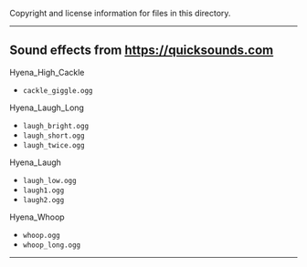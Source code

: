 Copyright and license information for files in this directory.

---
## Sound effects from https://quicksounds.com
Hyena_High_Cackle
- `cackle_giggle.ogg`

Hyena_Laugh_Long
- `laugh_bright.ogg`
- `laugh_short.ogg`
- `laugh_twice.ogg`

Hyena_Laugh
- `laugh_low.ogg`
- `laugh1.ogg`
- `laugh2.ogg`

Hyena_Whoop
- `whoop.ogg`
- `whoop_long.ogg`
---
